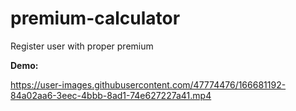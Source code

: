 # premium-calculator
Register user with proper premium

**Demo:**

https://user-images.githubusercontent.com/47774476/166681192-84a02aa6-3eec-4bbb-8ad1-74e627227a41.mp4


